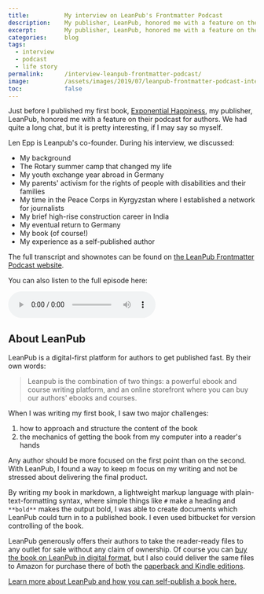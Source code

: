 ```yaml
---
title:			My interview on LeanPub's Frontmatter Podcast
description:	My publisher, LeanPub, honored me with a feature on their podcast for authors. We had quite a long chat, but it is pretty interesting, if I may say so myself.
excerpt:		My publisher, LeanPub, honored me with a feature on their podcast for authors. We had quite a long chat, but it is pretty interesting, if I may say so myself.
categories:		blog
tags:			
  - interview
  - podcast
  - life story
permalink:		/interview-leanpub-frontmatter-podcast/
image:			/assets/images/2019/07/leanpub-frontmatter-podcast-interview-with-judsonlmoore.png
toc:			false
---
```


Just before I published my first book, [Exponential Happiness](/book/), my publisher, LeanPub, honored me with a feature on their podcast for authors. We had quite a long chat, but it is pretty interesting, if I may say so myself. 

Len Epp is Leanpub's co-founder. During his interview, we discussed: 

- My background
- The Rotary summer camp that changed my life
- My youth exchange year abroad in Germany
- My parents' activism for the rights of people with disabilities and their families
- My time in the Peace Corps in Kyrgyzstan where I established a network for journalists
- My brief high-rise construction career in India
- My eventual return to Germany
- My book (of course!)
- My experience as a self-published author

The full transcript and shownotes can be found on [the LeanPub Frontmatter Podcast website](https://leanpub.com/podcasts/frontmatter/judson-l-moore-12-07-19). 

You can also listen to the full episode here: 

<audio controls class="w-100">
  <source src="https://s3.amazonaws.com/leanpub_podcasts/FM120-Judson-Moore-2019-06-11.mp3" type="audio/mpeg">
Your browser does not support the audio element.
</audio>

## About LeanPub

LeanPub is a digital-first platform for authors to get published fast. By their own words:

> Leanpub is the combination of two things: a powerful ebook and course writing platform, and an online storefront where you can buy our authors' ebooks and courses.

When I was writing my first book, I saw two major challenges: 
1. how to approach and structure the content of the book
2. the mechanics of getting the book from my computer into a reader's hands

Any author should be more focused on the first point than on the second. With LeanPub, I found a way to keep m focus on my writing and not be stressed about delivering the final product. 

By writing my book in markdown, a lightweight markup language with plain-text-formatting syntax, where simple things like ``#`` make a heading and ``**bold**`` makes the output bold, I was able to create documents which LeanPub could turn in to a published book. I even used bitbucket for version controlling of the book. 

LeanPub generously offers their authors to take the reader-ready files to any outlet for sale without any claim of ownership. Of course you can [buy the book on LeanPub in digital format](https://leanpub.com/exponentialhappiness), but I also could deliver the same files to Amazon for purchase there of both the [paperback and Kindle editions](https://amzn.to/2pDAcA6). 

[Learn more about LeanPub and how you can self-publish a book here.](https://leanpub.com/about)
